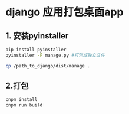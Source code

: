 # django 应用打包桌面app

## 1. 安装pyinstaller

```bash
pip install pyinstaller
pyinstaller -F manage.py #打包成独立文件
```

```bash
cp /path_to_django/dist/manage . 
```

## 2.打包

```bash
cnpm install
cnpm run build
```

